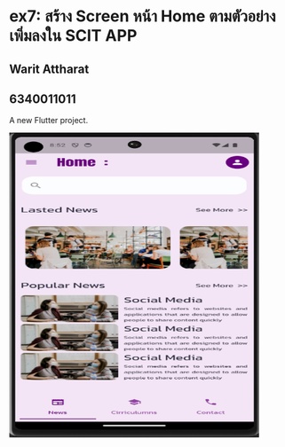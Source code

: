 # ex7: สร้าง Screen หน้า Home ตามตัวอย่าง เพิ่มลงใน SCIT APP
## Warit Attharat
## 6340011011
A new Flutter project.


<img src="homeex.png" width="450" height="550">
